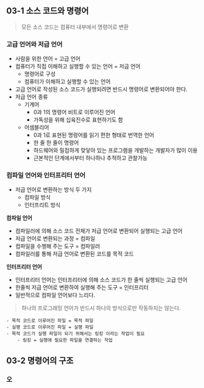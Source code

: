 ## 03-1 소스 코드와 명령어
> 모든 소스 코드는 컴퓨터 내부에서 명령어로 변환

### 고급 언어와 저급 언어
- 사람을 위한 언어 = 고급 언어
- 컴퓨터가 직접 이해하고 실행할 수 있는 언어 = 저급 언어
	- 명령어로 구성
	- 컴퓨터가 이해하고 실행할 수 있는 언어
- 고급 언어로 작성된 소스 코드가 실행되려면 반드시 명령어로 변환되어야 한다.
- 저급 언어 종류
	- 기계어
		- 0과 1의 명령어 비트로 이루어진 언어
		- 가독성을 위해 십육진수로 표현하기도 함
	- 어셈블리어
		- 0과 1로 표현된 명령어를 읽기 편한 형태로 번역한 언어
		- 한 줄 한 줄이 명령어
		- 하드웨어와 밀접하게 맞닿아 있는 프로그램을 개발하는 개발자가 많이 이용
		- 근본적인 단계에서부터 하나하나 추적하고 관찰가능

### 컴파일 언어와 인터프리터 언어
- 저급 언어로 변환하는 방식 두 가지
	- 컴파일 방식
	- 인터프리트 방식

**컴파일 언어**
- 컴파일러에 의해 소스 코드 전체가 저급 언어로 변환되어 실행되는 고급 언어
- 저급 언어로 변환되는 과정 = 컴파일
- 컴파일을 수행해 주는 도구 = 컴파일러
- 컴파일러를 통해 저급 언어로 변환된 코드를 목적 코드

**인터프리터 언어**
- 인터프리터 언어는 인터프리터에 의해 소스 코드가 한 줄씩 실행되는 고급 언어
- 한줄씩 저급 언어로 변환하여 실행해 주는 도구 = 인터프리터
- 일반적으로 컴파일 언어보다 느리다.

> 하나의 프로그래밍 언어가 반드시 하나의 방식으로만 작동하지는 않는다.

```
- 목적 코드로 이루어진 파일 = 목적 파일
- 실행 코드로 이루어진 파일 = 실행 파일
- 목적 코드가 실행 파일이 되기 위해서는 링킹 이라는 작업이 필요
	- 링킹 = 실행에 필요한 파일을 연결하는 작업
```

## 03-2 명령어의 구조
### 오